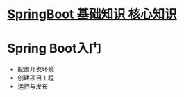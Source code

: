 
# [SpringBoot 基础知识 核心知识](https://www.cnblogs.com/crazymakercircle/p/13895735.html)
# Spring Boot入门
  * 配置开发环境
  * 创建项目工程
  * 运行与发布


